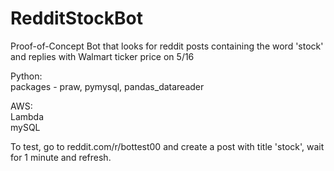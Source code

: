 # RedditStockBot

Proof-of-Concept Bot that looks for reddit posts containing the word 'stock' and replies with Walmart ticker price on 5/16

Python:  
    packages - praw, pymysql, pandas_datareader  

AWS:  
    Lambda  
    mySQL

To test, go to reddit.com/r/bottest00 and create a post with title 'stock', wait for 1 minute and refresh.
